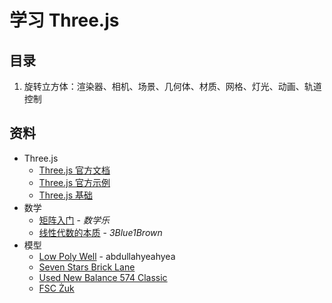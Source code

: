 # 学习 Three.js

## 目录

1. 旋转立方体：渲染器、相机、场景、几何体、材质、网格、灯光、动画、轨道控制

## 资料

- Three.js
  - [Three.js 官方文档](https://threejs.org/docs/index.html#manual/en/introduction/Creating-a-scene)
  - [Three.js 官方示例](https://threejs.org/examples/#webgl_animation_cloth)
  - [Three.js 基础](https://threejsfundamentals.org/)
- 数学
  - [矩阵入门](https://www.shuxuele.com/algebra/matrix-introduction.html) - _数学乐_
  - [线性代数的本质](https://space.bilibili.com/88461692/channel/detail?cid=9450) - _3Blue1Brown_
- 模型
  - [Low Poly Well](https://skfb.ly/6TNAL) - abdullahyeahyea
  - [Seven Stars Brick Lane](https://skfb.ly/6V96t)
  - [Used New Balance 574 Classic](https://skfb.ly/6RqXy)
  - [FSC Żuk](https://skfb.ly/6SJ7s)
